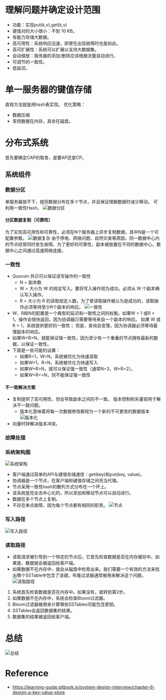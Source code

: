 # 理解问题并确定设计范围
- 功能：实现put(k,v),get(k,v)
- 键值对的大小很小：不到 10 KB。
- 有能力存储大数据。
- 高可用性：系统响应迅速，即使在出现故障时也是如此。
- 高可扩展性：系统可以扩展以支持大数据集。
- 自动缩放：服务器的添加/删除应该根据流量自动进行。
- 可调节的一致性。
- 低延迟。

# 单一服务器的键值存储
直观方法就是用hash表实现。
优化策略：
- 数据压缩
- 常用数据在内存，其余在磁盘。

# 分布式系统
首先要确定CAP的取舍，是要AP还是CP。

## 系统组件
### 数据分区
单服务器放不下，就将数据分布在多个节点，并且保证增删数据时减少移动。
可利用一致性Hash。
![数据分区](数据分区.png)
#### 分区数据复制（可靠性）
为了实现高可用性和可靠性，必须在N个服务器上异步复制数据，其中N是一个可配置参数。
![数据复杂](数据复杂.png)
由于停电、网络问题、自然灾害等原因，同一数据中心内的节点经常同时发生故障。为了更好的可靠性，副本被放置在不同的数据中心，数据中心之间通过高速网络连接。
### 一致性
- Quorum 共识可以保证读写操作的一致性
  - N = 副本数
  - W = 大小为 W 的规定写入。要将写入操作视为成功，必须从 W 个副本确认写入操作。
  - R = 大小为 R 的读取规定人数。为了使读取操作被认为是成功的，读取操作必须等待至少R个副本的响应。
![一致性](一致性.png)
- W、R和N的配置是一个典型的延迟和一致性之间的权衡。如果W = 1 或R = 1，操作会很快返回，因为协调器只需要等待来自一个副本的响应。 如果 W 或 R > 1，系统提供更好的一致性； 但是，查询会变慢，因为协调器必须等待最慢副本的响应。
- 如果W+R>N，就能保证强一致性，因为至少有一个重叠的节点拥有最新的数据，以保证一致性。
- 下面是一些可能的设置：
  - 如果R=1，W=N，系统被优化为快速读取
  - 如果W=1，R=N，系统被优化为快速写入
  - 如果W+R>N，就可以保证强一致性（通常N=3，W=R=2）。
  - 如果W+R<=N，则不能保证强一致性
#### 不一致解决方案
- 复制提供了高可用性，但会导致副本之间的不一致。 版本控制和矢量锁用于解决不一致问题。
  - 版本化意味着将每一次数据修改都视为一个新的不可更改的数据版本
![版本化](版本化.png)
- 向量时钟解决版本冲突。
### 故障处理

### 系统架构图
![系统架构](系统架构.png)
- 客户端通过简单的API与键值存储通信：get(key)和put(key, value)。
- 协调器是一个节点，在客户端和键值存储之间充当代理。
- 节点采用一致性hash的散列方式分布在一个环上。
- 该系统是完全去中心化的，所以添加和移动节点可以自动进行。
- 数据在多个节点上复制。
- 不存在单点故障，因为每个节点都有相同的职责。
![节点](节点.png)

### 写入路径
![写入路径](写入路径.png)

### 读取路径
- 读取请求被引导到一个特定的节点后，它首先检查数据是否在内存缓存中。如果是，数据就会被返回给客户端。
- 如果数据不在内存中，就会从磁盘中检索出来。我们需要一个有效的方法来找出哪个SSTable中包含了该键。布隆过滤器通常被用来解决这个问题。
![读取路径](读取路径.png)

1. 系统首先检查数据是否在内存中。如果没有，就转到第2步。
2. 如果数据不在内存中，系统会检查Bloom过滤器。
3. Bloom过滤器被用来计算哪些SSTables可能包含密钥。
4. SSTables会返回数据集的结果。
5. 数据集的结果被返回给客户端。

# 总结
![总结](总结.png)
# Reference
- https://learning-guide.gitbook.io/system-design-interview/chapter-6-design-a-key-value-store